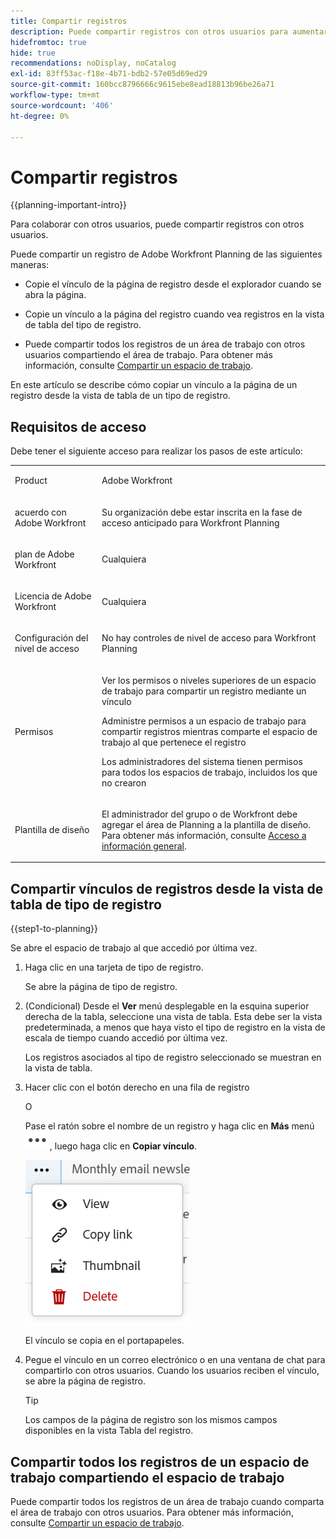 ```yaml
---
title: Compartir registros
description: Puede compartir registros con otros usuarios para aumentar la colaboración.
hidefromtoc: true
hide: true
recommendations: noDisplay, noCatalog
exl-id: 83ff53ac-f18e-4b71-bdb2-57e05d69ed29
source-git-commit: 160bcc8796666c9615ebe8ead18813b96be26a71
workflow-type: tm+mt
source-wordcount: '406'
ht-degree: 0%

---
```


<!--update the metadata with real information when making this available in TOC and in the left nav-->
<!--should this move to the Access folder when we have sharing for ALL the objects???-->

# Compartir registros

{{planning-important-intro}}

Para colaborar con otros usuarios, puede compartir registros con otros usuarios.

Puede compartir un registro de Adobe Workfront Planning de las siguientes maneras:

* Copie el vínculo de la página de registro desde el explorador cuando se abra la página.

* Copie un vínculo a la página del registro cuando vea registros en la vista de tabla del tipo de registro.

* Puede compartir todos los registros de un área de trabajo con otros usuarios compartiendo el área de trabajo. Para obtener más información, consulte [Compartir un espacio de trabajo](/help/quicksilver/planning/access/share-workspaces.md).

En este artículo se describe cómo copiar un vínculo a la página de un registro desde la vista de tabla de un tipo de registro.

## Requisitos de acceso

Debe tener el siguiente acceso para realizar los pasos de este artículo:

<table style="table-layout:auto">
 <col>
 </col>
 <col>
 </col>
 <tbody>
    <tr>
<tr>
<td>
   <p> Product</p> </td>
   <td>
   <p> Adobe Workfront</p> </td>
  </tr>  
 <td role="rowheader"><p>acuerdo con Adobe Workfront</p></td>
   <td>
<p>Su organización debe estar inscrita en la fase de acceso anticipado para Workfront Planning </p>
   </td>
  </tr>
  <tr>
   <td role="rowheader"><p>plan de Adobe Workfront</p></td>
   <td>
<p>Cualquiera</p>
   </td>
  </tr>
  <tr>
   <td role="rowheader"><p>Licencia de Adobe Workfront</p></td>
   <td>
   <p>Cualquiera</p> 
  </td>
  </tr>

<tr>
   <td role="rowheader"><p>Configuración del nivel de acceso</p></td>
   <td> <p>No hay controles de nivel de acceso para Workfront Planning</p>  
</td>
  </tr>
<tr>
   <td role="rowheader"><p>Permisos</p></td>
   <td> <p>Ver los permisos o niveles superiores de un espacio de trabajo para compartir un registro mediante un vínculo </p>
   <p>Administre permisos a un espacio de trabajo para compartir registros mientras comparte el espacio de trabajo al que pertenece el registro </p>
   <p>Los administradores del sistema tienen permisos para todos los espacios de trabajo, incluidos los que no crearon</p>
</td>
  </tr>
<tr>
   <td role="rowheader"><p>Plantilla de diseño</p></td>
   <td> <p>El administrador del grupo o de Workfront debe agregar el área de Planning a la plantilla de diseño. Para obtener más información, consulte <a href="/help/quicksilver/planning/access/access-overview.md">Acceso a información general</a>. </p>  
</td>
  </tr>

</tbody>
</table>






<!--Maybe enable this at GA - but Workfront Planning is not supposed to have Access controls in the Workfront Access Level: 
>[!NOTE]
>
>If you don't have access, ask your Workfront administrator if they set additional restrictions in your access level. For information on how a Workfront administrator can change your access level, see [Create or modify custom access levels](/help/quicksilver/administration-and-setup/add-users/configure-and-grant-access/create-modify-access-levels.md). -->

<!-- Notes to add for the table: for the "Workfront plans" row: the above is only for closed beta; when going to GA - activate the following plans:    
<p>Current plan: Prime and Ultimate</p>
<p>Legacy plan: Enterprise</p>-->

<!-- Notes for the table: for the "Workfront access" row: <p>For more information, see <a href="../../administration-and-setup/add-users/access-levels-and-object-permissions/wf-licenses.md" class="MCXref xref">Adobe Workfront licenses overview</a>.</p>-->

## Compartir vínculos de registros desde la vista de tabla de tipo de registro

{{step1-to-planning}}

Se abre el espacio de trabajo al que accedió por última vez.
1. Haga clic en una tarjeta de tipo de registro.

   Se abre la página de tipo de registro.
1. (Condicional) Desde el **Ver** menú desplegable en la esquina superior derecha de la tabla, seleccione una vista de tabla. Esta debe ser la vista predeterminada, a menos que haya visto el tipo de registro en la vista de escala de tiempo cuando accedió por última vez.

   Los registros asociados al tipo de registro seleccionado se muestran en la vista de tabla.
1. Hacer clic con el botón derecho en una fila de registro

   O

   Pase el ratón sobre el nombre de un registro y haga clic en **Más** menú ![](assets/more-menu.png), luego haga clic en **Copiar vínculo**.

   ![](assets/contextual-menu-for-record-row.png)

   El vínculo se copia en el portapapeles.

1. Pegue el vínculo en un correo electrónico o en una ventana de chat para compartirlo con otros usuarios. Cuando los usuarios reciben el vínculo, se abre la página de registro.

   >[!TIP]
   >
   >Los campos de la página de registro son los mismos campos disponibles en la vista Tabla del registro.


   <!--add there when it will be available: if they have access to this record-->

## Compartir todos los registros de un espacio de trabajo compartiendo el espacio de trabajo

Puede compartir todos los registros de un área de trabajo cuando comparta el área de trabajo con otros usuarios. Para obtener más información, consulte [Compartir un espacio de trabajo](/help/quicksilver/planning/access/share-workspaces.md).
